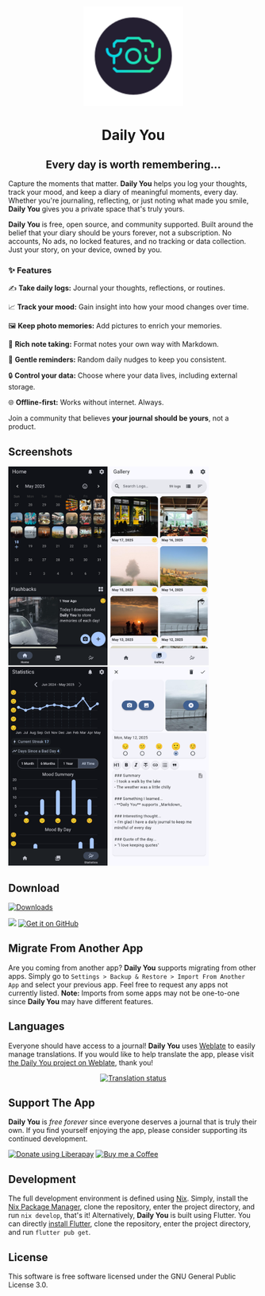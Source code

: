 <p align="center">
<img width="200" src="https://github.com/Demizo/Daily_You/blob/master/assets/logo.svg" alt="Daily You Logo">
</p>
<h1 align="center">Daily You</h1>
<h2 align="center">Every day is worth remembering…</h2>

Capture the moments that matter. **Daily You** helps you log your thoughts, track your mood, and keep a diary of meaningful moments, every day. Whether you're journaling, reflecting, or just noting what made you smile, **Daily You** gives you a private space that's truly yours.

**Daily You** is free, open source, and community supported. Built around the belief that your diary should be yours forever, not a subscription. No accounts, No ads, no locked features, and no tracking or data collection. Just your story, on your device, owned by you.

### ✨ Features

✍️ **Take daily logs:** Journal your thoughts, reflections, or routines.

📈 **Track your mood:** Gain insight into how your mood changes over time.

🖼️ **Keep photo memories:** Add pictures to enrich your memories.

📝 **Rich note taking:** Format notes your own way with Markdown.

🔔 **Gentle reminders:** Random daily nudges to keep you consistent.

🔒 **Control your data:** Choose where your data lives, including external storage.

🌐 **Offline-first:** Works without internet. Always.

Join a community that believes **your journal should be yours**, not a product.

## Screenshots
<p>
<img width="200" src="https://github.com/Demizo/Daily_You/blob/master/fastlane/metadata/android/en-US/images/phoneScreenshots/Screenshot_0.png" alt="app screenshot">
<img width="200" src="https://github.com/Demizo/Daily_You/blob/master/fastlane/metadata/android/en-US/images/phoneScreenshots/Screenshot_1.png" alt="app screenshot">
<img width="200" src="https://github.com/Demizo/Daily_You/blob/master/fastlane/metadata/android/en-US/images/phoneScreenshots/Screenshot_2.png" alt="app screenshot">
<img width="200" src="https://github.com/Demizo/Daily_You/blob/master/fastlane/metadata/android/en-US/images/phoneScreenshots/Screenshot_3.png" alt="app screenshot">
</p>

## Download 

[![Downloads](https://img.shields.io/github/downloads/Demizo/Daily_You/total)](https://github.com/Demizo/Daily_You/releases)

[<img src="https://gitlab.com/IzzyOnDroid/repo/-/raw/master/assets/IzzyOnDroid.png" height="80">](https://apt.izzysoft.de/fdroid/index/apk/com.demizo.daily_you)
[<img src="https://github.com/machiav3lli/oandbackupx/blob/034b226cea5c1b30eb4f6a6f313e4dadcbb0ece4/badge_github.png" alt="Get it on GitHub" height="80">](https://github.com/Demizo/Daily_You/releases/latest)

## Migrate From Another App
Are you coming from another app? **Daily You** supports migrating from other apps. Simply go to `Settings > Backup & Restore > Import From Another App` and select your previous app. Feel free to request any apps not currently listed. **Note:** Imports from some apps may not be one-to-one since **Daily You** may have different features.

## Languages 
Everyone should have access to a journal! **Daily You** uses [Weblate](https://weblate.org) to easily manage translations. If you would like to help translate the app, please visit [the Daily You project on Weblate](https://hosted.weblate.org/projects/daily-you/), thank you!

<div align="center">
<a href="https://hosted.weblate.org/engage/daily-you/">
<img src="https://hosted.weblate.org/widget/daily-you/multi-auto.svg" alt="Translation status" />
</a>
</div>

## Support The App
**Daily You** is _free forever_ since everyone deserves a journal that is truly their own. If you find yourself enjoying the app, please consider supporting its continued development.

<p>
<a href="https://liberapay.com/Daily-You/donate"><img alt="Donate using Liberapay" height="56" src="https://liberapay.com/assets/widgets/donate.svg"></a>
<a href="https://buymeacoffee.com/demizo"><img alt="Buy me a Coffee" height="56" src="https://cdn.jsdelivr.net/npm/@intergrav/devins-badges@3/assets/cozy/donate/buymeacoffee-singular_vector.svg"></a>
</p>

## Development
The full development environment is defined using [Nix](https://nixos.org/). Simply, install the [Nix Package Manager](https://nixos.org/download/), clone the repository, enter the project directory, and run `nix develop`, that's it! Alternatively, **Daily You** is built using Flutter. You can directly [install Flutter](https://docs.flutter.dev/get-started/install), clone the repository, enter the project directory, and run `flutter pub get`.

## License
This software is free software licensed under the GNU General Public License 3.0.
